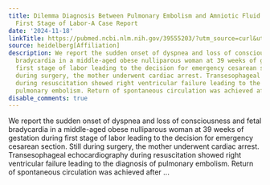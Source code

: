 ```yaml
---
title: Dilemma Diagnosis Between Pulmonary Embolism and Amniotic Fluid Embolism During
  First Stage of Labor-A Case Report
date: '2024-11-18'
linkTitle: https://pubmed.ncbi.nlm.nih.gov/39555203/?utm_source=curl&utm_medium=rss&utm_campaign=pubmed-2&utm_content=1FakS-2QOkCT8HsMOQP1bCRQ4YzyumYOmxmF0moLsQ3dFB1E9V&fc=20220326224207&ff=20241118172049&v=2.18.0.post9+e462414
source: heidelberg[Affiliation]
description: We report the sudden onset of dyspnea and loss of consciousness and fetal
  bradycardia in a middle-aged obese nulliparous woman at 39 weeks of gestation during
  first stage of labor leading to the decision for emergency cesarean section. Still
  during surgery, the mother underwent cardiac arrest. Transesophageal echocardiography
  during resuscitation showed right ventricular failure leading to the diagnosis of
  pulmonary embolism. Return of spontaneous circulation was achieved after ...
disable_comments: true
---
```

We report the sudden onset of dyspnea and loss of consciousness and fetal bradycardia in a middle-aged obese nulliparous woman at 39 weeks of gestation during first stage of labor leading to the decision for emergency cesarean section. Still during surgery, the mother underwent cardiac arrest. Transesophageal echocardiography during resuscitation showed right ventricular failure leading to the diagnosis of pulmonary embolism. Return of spontaneous circulation was achieved after ...